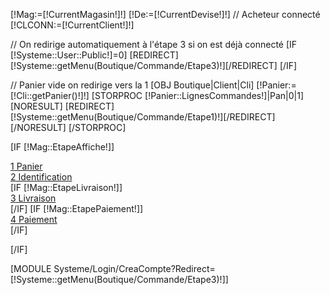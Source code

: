 [!Mag:=[!CurrentMagasin!]!]
[!De:=[!CurrentDevise!]!]
// Acheteur connecté
[!CLCONN:=[!CurrentClient!]!]

// On redirige automatiquement à l'étape 3 si on est déjà connecté
[IF [!Systeme::User::Public!]=0]
	[REDIRECT][!Systeme::getMenu(Boutique/Commande/Etape3)!][/REDIRECT]
[/IF]

// Panier vide on redirige vers la 1
[OBJ Boutique|Client|Cli]
[!Panier:=[!Cli::getPanier()!]!]
[STORPROC [!Panier::LignesCommandes!]|Pan|0|1]
	[NORESULT]
		[REDIRECT][!Systeme::getMenu(Boutique/Commande/Etape1)!][/REDIRECT]
	[/NORESULT]
[/STORPROC]

 [IF [!Mag::EtapeAffiche!]]
	<div class="EtapesCommande">
		<div class="span3 FondStep1Active"><a href="/[!Systeme::getMenu(Boutique/Commande/Etape1)!]" class="btn btn-inverse btn-large btn-block"><span class="badge badge-protector">1</span> Panier</a></div>
		<div class="span3 FondStep2"><a href="/[!Systeme::getMenu(Boutique/Commande/Etape2)!]" class=" btn btn-inverse btn-block btn-large"><span class="badge badge-protector">2</span> Identification</a></div>
		[IF [!Mag::EtapeLivraison!]]<div class="span3 FondStep3"><a href="#nogo" class=" btn btn-inverse btn-block btn-large"><span class="badge badge-success">3</span> Livraison</a></div>[/IF]
		[IF [!Mag::EtapePaiement!]]<div class="span3 FondStep4"><a href="#nogo" class=" btn btn-inverse btn-block btn-large"><span class="badge badge-success">4</span> Paiement</a></div>[/IF]
	</div>

[/IF]

<div class="CommandeEtape2">
	[MODULE Systeme/Login/CreaCompte?Redirect=[!Systeme::getMenu(Boutique/Commande/Etape3)!]]
</div>


